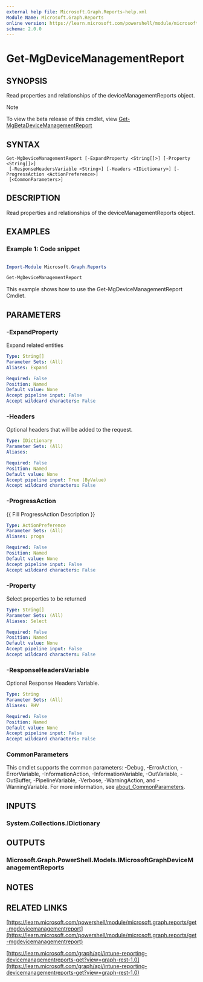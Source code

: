 ```yaml
---
external help file: Microsoft.Graph.Reports-help.xml
Module Name: Microsoft.Graph.Reports
online version: https://learn.microsoft.com/powershell/module/microsoft.graph.reports/get-mgdevicemanagementreport
schema: 2.0.0
---
```


# Get-MgDeviceManagementReport

## SYNOPSIS
Read properties and relationships of the deviceManagementReports object.

> [!NOTE]
> To view the beta release of this cmdlet, view [Get-MgBetaDeviceManagementReport](/powershell/module/Microsoft.Graph.Beta.Reports/Get-MgBetaDeviceManagementReport?view=graph-powershell-beta)

## SYNTAX

```
Get-MgDeviceManagementReport [-ExpandProperty <String[]>] [-Property <String[]>]
 [-ResponseHeadersVariable <String>] [-Headers <IDictionary>] [-ProgressAction <ActionPreference>]
 [<CommonParameters>]
```

## DESCRIPTION
Read properties and relationships of the deviceManagementReports object.

## EXAMPLES
### Example 1: Code snippet

```powershell

Import-Module Microsoft.Graph.Reports

Get-MgDeviceManagementReport

```
This example shows how to use the Get-MgDeviceManagementReport Cmdlet.


## PARAMETERS

### -ExpandProperty
Expand related entities

```yaml
Type: String[]
Parameter Sets: (All)
Aliases: Expand

Required: False
Position: Named
Default value: None
Accept pipeline input: False
Accept wildcard characters: False
```

### -Headers
Optional headers that will be added to the request.

```yaml
Type: IDictionary
Parameter Sets: (All)
Aliases:

Required: False
Position: Named
Default value: None
Accept pipeline input: True (ByValue)
Accept wildcard characters: False
```

### -ProgressAction
{{ Fill ProgressAction Description }}

```yaml
Type: ActionPreference
Parameter Sets: (All)
Aliases: proga

Required: False
Position: Named
Default value: None
Accept pipeline input: False
Accept wildcard characters: False
```

### -Property
Select properties to be returned

```yaml
Type: String[]
Parameter Sets: (All)
Aliases: Select

Required: False
Position: Named
Default value: None
Accept pipeline input: False
Accept wildcard characters: False
```

### -ResponseHeadersVariable
Optional Response Headers Variable.

```yaml
Type: String
Parameter Sets: (All)
Aliases: RHV

Required: False
Position: Named
Default value: None
Accept pipeline input: False
Accept wildcard characters: False
```

### CommonParameters
This cmdlet supports the common parameters: -Debug, -ErrorAction, -ErrorVariable, -InformationAction, -InformationVariable, -OutVariable, -OutBuffer, -PipelineVariable, -Verbose, -WarningAction, and -WarningVariable. For more information, see [about_CommonParameters](http://go.microsoft.com/fwlink/?LinkID=113216).

## INPUTS

### System.Collections.IDictionary
## OUTPUTS

### Microsoft.Graph.PowerShell.Models.IMicrosoftGraphDeviceManagementReports
## NOTES

## RELATED LINKS

[https://learn.microsoft.com/powershell/module/microsoft.graph.reports/get-mgdevicemanagementreport](https://learn.microsoft.com/powershell/module/microsoft.graph.reports/get-mgdevicemanagementreport)

[https://learn.microsoft.com/graph/api/intune-reporting-devicemanagementreports-get?view=graph-rest-1.0](https://learn.microsoft.com/graph/api/intune-reporting-devicemanagementreports-get?view=graph-rest-1.0)




